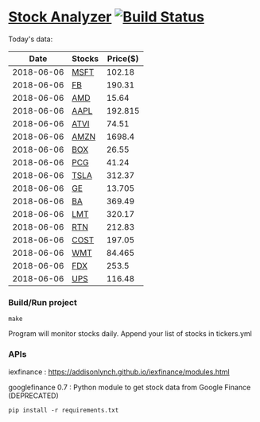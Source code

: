 # [Stock Analyzer](https://ogoyal.github.io/StockAnalyzer/) [![Build Status](https://travis-ci.org/ogoyal/StockAnalyzer.svg?branch=master)](https://travis-ci.org/ogoyal/StockAnalyzer)

Today's data:

| Date| Stocks| Price($) | 
| --- | --- | ---  | 
| 2018-06-06| [MSFT](https://plot.ly/~ogoyal/2)| 102.18 | 
| 2018-06-06| [FB](https://plot.ly/~ogoyal/4)| 190.31 | 
| 2018-06-06| [AMD](https://plot.ly/~ogoyal/6)| 15.64 | 
| 2018-06-06| [AAPL](https://plot.ly/~ogoyal/8)| 192.815 | 
| 2018-06-06| [ATVI](https://plot.ly/~ogoyal/10)| 74.51 | 
| 2018-06-06| [AMZN](https://plot.ly/~ogoyal/12)| 1698.4 | 
| 2018-06-06| [BOX](https://plot.ly/~ogoyal/14)| 26.55 | 
| 2018-06-06| [PCG](https://plot.ly/~ogoyal/16)| 41.24 | 
| 2018-06-06| [TSLA](https://plot.ly/~ogoyal/18)| 312.37 | 
| 2018-06-06| [GE](https://plot.ly/~ogoyal/20)| 13.705 | 
| 2018-06-06| [BA](https://plot.ly/~ogoyal/22)| 369.49 | 
| 2018-06-06| [LMT](https://plot.ly/~ogoyal/24)| 320.17 | 
| 2018-06-06| [RTN](https://plot.ly/~ogoyal/26)| 212.83 | 
| 2018-06-06| [COST](https://plot.ly/~ogoyal/28)| 197.05 | 
| 2018-06-06| [WMT](https://plot.ly/~ogoyal/30)| 84.465 | 
| 2018-06-06| [FDX](https://plot.ly/~ogoyal/32)| 253.5 | 
| 2018-06-06| [UPS](https://plot.ly/~ogoyal/34)| 116.48 | 

### Build/Run project

```
make
```

Program will monitor stocks daily. Append your list of stocks in tickers.yml

### APIs
iexfinance : https://addisonlynch.github.io/iexfinance/modules.html

googlefinance 0.7 : Python module to get stock data from Google Finance (DEPRECATED)

```
pip install -r requirements.txt
```
